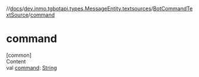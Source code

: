 //[docs](../../../index.md)/[dev.inmo.tgbotapi.types.MessageEntity.textsources](../index.md)/[BotCommandTextSource](index.md)/[command](command.md)



# command  
[common]  
Content  
val [command](command.md): [String](https://kotlinlang.org/api/latest/jvm/stdlib/kotlin/-string/index.html)  



